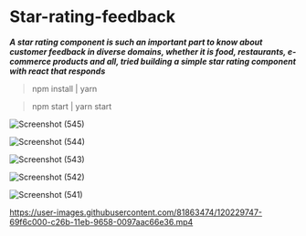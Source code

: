 # Star-rating-feedback

***A star rating component is such an important part to know about customer feedback in diverse domains, whether it is food, restaurants, e-commerce products and all, tried building a simple star rating component with react that responds***

> npm install | yarn


> npm start  | yarn start


![Screenshot (545)](https://user-images.githubusercontent.com/81863474/120229226-4717dc00-c26a-11eb-82ea-42c4df1b9fdd.png)

![Screenshot (544)](https://user-images.githubusercontent.com/81863474/120229284-6a428b80-c26a-11eb-9ba2-9ab42934ce5d.png)

![Screenshot (543)](https://user-images.githubusercontent.com/81863474/120229304-762e4d80-c26a-11eb-9e03-bde6e32decbe.png)

![Screenshot (542)](https://user-images.githubusercontent.com/81863474/120229324-85ad9680-c26a-11eb-995b-7652b9d0149a.png)

![Screenshot (541)](https://user-images.githubusercontent.com/81863474/120229357-96f6a300-c26a-11eb-811d-3c33a5f0e591.png)

https://user-images.githubusercontent.com/81863474/120229747-69f6c000-c26b-11eb-9658-0097aac66e36.mp4
